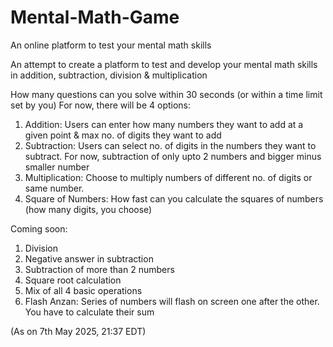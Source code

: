 # Mental-Math-Game
An online platform to test your mental math skills

An attempt to create a platform to test and develop your mental math skills in addition, subtraction, division & multiplication

How many questions can you solve within 30 seconds (or within a time limit set by you)
For now, there will be 4 options:
1. Addition: Users can enter how many numbers they want to add at a given point & max no. of digits they want to add
2. Subtraction: Users can select no. of digits in the numbers they want to subtract. For now, subtraction of only upto 2 numbers and bigger minus smaller number
3. Multiplication: Choose to multiply numbers of different no. of digits or same number.
4. Square of Numbers: How fast can you calculate the squares of numbers (how many digits, you choose)

Coming soon:
1. Division
2. Negative answer in subtraction
3. Subtraction of more than 2 numbers
4. Square root calculation
5. Mix of all 4 basic operations
6. Flash Anzan: Series of numbers will flash on screen one after the other. You have to calculate their sum

(As on 7th May 2025, 21:37 EDT)
